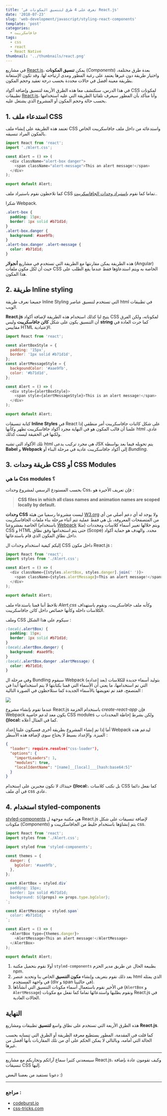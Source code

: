 ```yaml
---
title: 'تعرف على 4 طرق لتنسيق المكونات في React.js'
date: '2018-07-23'
slug: 'web-development/javascript/styling-react-components'
template: 'post'
categories:
  - جافاسكريبت
tags:
  - css
  - react
  - React Native
thumbnail: '../thumbnails/react.png'
---
```


في مشاريع [React.js](/web-development/javascript/react-javascript-library/)، يمكن **تنسيق المكونات** (_Components_) بعدة طرق مختلفة، واختيار طريقة دون غيرها يعتمد على رغبة المطور ومدى ارتياحه لها. وقد تكون الإستعانة بطريقة معينة أفضل في حالات محددة بحسب درجة تعقيد وحجم المكون.

في هذا الدرس، سنكتشف معا هذه الطرق الأربعة لتنسيق وإضافة أكواد CSS لمكونات تطبيقات [React.js](/web-development/javascript/react-javascript-library/)، وأنا متأكد بأن المطور سيعرف تلقائيا الطريقة التي عليه استخدامها بحسب حالة وحجم المكون أو المشروع الذي يشتغل عليه.

## 1. استدعاء ملف CSS

تعتمد هذه الطريقة على إنشاء ملف CSS واستدعائه من داخل ملف جافاسكريبت الخاص بالمكون المراد تنسيقه.

```javascript
import React from 'react';
import './Alert.css';

const Alert = () => (
  <div className="alert-box danger">
    <span className="alert-message">This an alert message!</span>
  </div>
);

export default Alert;
```

كما تلاحظون نقوم باستيراد ملف CSS تماما كما نقوم [باستيراد وحدات الجافاسكريبت](https://www.tutomena.com/web-development/javascript/import-export-javascript/)..

شكرا Webpack.

```css
.alert-box {
  padding: 15px;
  border: 1px solid #b71d1d;
}
.alert-box.danger {
  background: #aae9fb;
}
.alert-box.danger .alert-message {
  color: #b71d1d;
}
```

هذه الطريقة يمكن مقارنتها مع الطريقة التي تستخدم في مشاريع **أنجولار** (Angular) حيث أن لكل مكون ملفات CSS الخاصة به ويتم استدعاؤها فقط عندما يقع الطلب على هذا المكون.

## 2. طريقة Inline styling

جميعنا نعرف طريقة Inline Styling التي تستخدم لتنسيق عناصر html في تطبيقات الويب.

**React.js** يتيح لنا كذلك استخدام هذه الطريقة لإضافة أكواد CSS لمكوناته، ولكن الفرق أن التنسيق يكون على شكل **كائن جافاسكريبت** وليس **string** كما جرت العادة في مقاييس HTML الإعتيادية.

```javascript
import React from 'react';

const alertBoxStyle = {
  padding: '15px',
  border: '1px solid #b71d1d',
};
const alertMessageStyle = {
  backgoundColor: '#aae9fb',
  color: '#b71d1d',
};

const Alert = () => (
  <div style={alertBoxStyle}>
    <span style={alertMessageStyle}>This is an alert message!</span>
  </div>
);

export default Alert;
```

كتابة تنسيقات **Inline Styles** في React على شكل كائنات جافاسكريبت أمر منطقي إذا علمنا أن قالب المكون هو في النهاية مجرد أكواد جافاسكريبت تظهر وكأنها html عادي، ولكنها في الحقيقة ليست كذلك.

تلك الأكواد التي تشبه html هي مجرد تركيب يدعى JSX يتم تحويله فيما بعد بواسطة **Babel** و **Webpack** إلى أكواد جافاسكريبت عادية في مرحلة البناء أو *Bundling*.

## 3. طريقة وحدات CSS أو CSS Modules

### **ما هي Css modules ؟**

بحسب المستودع الرسمي لمشروع وحدات Css، فإن تعريف الأخيرة هو :

> **CSS files in which all class names and animation names are scoped locally by default.**

**وحدات CSS** ليست مشروعا رسميا من هيئة [W3.org](https://www.w3.org/Style/CSS/specs.en.html) ولا يوجد له أي دعم أصلي من أي من المتصفحات المعروفة، بل هي فقط عملية تتم أثناء مرحلة بناء ملفات الجافاسكريبت الخاصة بمشروعنا (باستخدام [Webpack](https://www.tutomena.com/web-development/javascript/webpack-practical-guide/) مثلا) ويتم خلالها تغيير أسماء كلاسات ومحددات CSS و HTML حتى يتم استخدامها وفق نطاق (Scope) محدد. والهدف هو حماية أكواد داخل نطاق المكون الذي قام باستدعائها.

إليكم كيفية استخدام وحدات ال CSS داخل مكون React.js :

```javascript
import React from 'react';
import styles from './Alert.css';

const Alert = () => (
  <div className={[styles.alertBox, styles.danger].join(' ')}>
    <span className={styles.alertMessage}>This an alert message!</span>
  </div>
);

export default Alert;
```

نلاحظ أننا قمنا باستدعاء ملف _Alert.css_ وكأنه ملف جافاسكريبت، ونقوم باستهداف الكلاسات داخله وكأنها خصائص داخل كائن جافاسكريبت.

وملف CSS سيكوم على هذا الشكل :

```css
:local(.alertBox) {
  padding: 15px;
  border: 1px solid #b71d1d;
}
:local(.alertBox.danger) {
  background: #aae9fb;
}
:local(.alertBox.danger .alertMessage) {
  color: #b71d1d;
}
```

وفي مرحلة ال Bundling سيقوم Webpack (بعد إعداده) بتوليد أسماء جديدة للكلاسات التي تم استخدامها، ما يعني أن الأسماء التي قمنا بكتابتها لا يتم استخدامها أبدا في المتصفح، فقد تم تعويضها بالأسماء الجديدة كما ستلاحظون في الصورة التالية :

[![](../images/css-module-html-output.png)](../images/css-module-html-output.png)

عندما تقوم بإنشاء مشروع React.js باستخدام الحزمة _create-react-app_ فإن Webpack يكون معد لدعم خاصية CSS modules ولكن بشرط إحاطة المحددات ب **()local:** كما في المثال أعلاه.

أما إذا تم إنشاء المشروع بطريقة أخرى فسيكون علينا إعداد Webpack ليدعم هذه الميزة. والإعداد بسيط لا يحتاج سوى لإضافة هذه الأسطر :

```json
{
  "loader": require.resolve("css-loader"),
  "options": {
    "importLoaders": 1,
    "modules": true,
    "localIdentName": "[name]__[local]___[hash:base64:5]"
  }
}
```

حينذاك لا نكون مجبرين على استخدام **()local:**، بل نكتب كلاسات CSS كما نفعل دائما في أي ملف css عادي.

## 4. استخدام styled-components

[styled-components](https://github.com/styled-components/styled-components) هي مكتبة موجهة ل React.js لإضافة تنسيقات على شكل مكونات (_Components_) يتم إنشاؤها باستخدام خليط من الجافاسكريبت و css.

```javascript
import React from 'react';
import styles from './Alert.css';

import styled from 'styled-components';

const themes = {
  danger: {
    bgColor: '#aae9fb',
  },
};

const AlertBox = styled.div`
  padding: 15px;
  border: 1px solid #b71d1d;
  background: ${(props) => props.type.bgColor};
`;

const AlertMessage = styled.span`
  color: #b71d1d;
`;

const Alert = () => (
  <AlertBox type={themes.danger}>
    <AlertMessage>This an alert message!</AlertMessage>
  </AlertBox>
);

export default Alert;
```

1. أولا نقوم بتحميل مكتبة `styled-components` بطبيعة الحال عن طريق مدير الحزم npm.
2. بعد ذلك نقوم بتعريف وإنشاء **مكون التنسيق** الخاص بنا وتحديد عنصر html الذي يمثله في واجهة المستخدم (div و span في حالتينا).
3. في الأخير نقوم باستعمال أسماء مكونات التنسيق التي أنشأناها (`AlertBox` و `AlertMessage`) ونقوم بطلبها واستدعائها تماما كما نفعل مع مكونات React.js في الحالات العادية.

## النهاية

هذه الطرق الأربعة التي تستخدم على نطاق واسع **لتنسيق** تطبيقات ومشاريع **React.js**.

كما قلت في المقدمة، المطور يستطيع معرفة الطريقة أو الطرق التي تنسابه بحسب الحالة التي أمامه، وبالتالي لا يمكن الحكم على أي من تلك المقاربات بأنها أفضل من غيرها.

---

سيسعدني كثيرا سماع آرائكم وتجاربكم مع مشاريع React.js، وكيف تقومون عادة بإضافة تنسيقات CSS إليها.

دعونا نستفيد من بعضنا البعض :)

---

### مراجع :

- [codeburst.io](https://codeburst.io/4-four-ways-to-style-react-components-ac6f323da822)
- [css-tricks.com](https://css-tricks.com/css-modules-part-1-need/)
